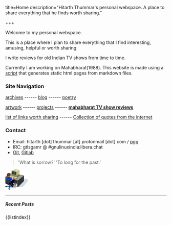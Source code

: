 title=Home
description="Hitarth Thummar's personal webspace. A place to share everything that he finds worth sharing."

+++


Welcome to my personal webspace.

<!-- homepagepointer -->

This is a place where I plan to share everything that
I find interesting, amusing, helpful or worth sharing. 

I write reviews for old Indian TV shows
from time to time.

Currently I am working on Mahabharat(1988). 
This website is made using a [script](https://git.hitarththummar.xyz/htxyz/about/) that
generates static html pages from markdown files.

### Site Navigation

 [archives](/posts/archive.html) ------
 [blog](/posts/blog)  ------
 [poetry](/posts/poems)  

 [artwork](/posts/artwork) ------
 [projects](/posts/projects) ------
 [**mahabharat TV show reviews**](/posts/mahabharat)  

 [list of links worth sharing](/posts/blog/interesting_links.html) ------
 [Collection of quotes from the internet](/static/internet_quotes.txt)

### Contact
* Email: hitarth [dot] thummar [at] protonmail [dot] com / [pgp](/static/key.txt)
* IRC: gtlsgamr @ #gnulinuxindia:libera.chat
* [Git](https://git.hitarththummar.xyz), [Gitlab](https://gitlab.com/gtlsgamr)

>'What is sorrow?' 'To long for the past.'

![](static/images/guycomputer.gif) 

---------------------------------------------
##### Recent Posts
{{listindex}}
